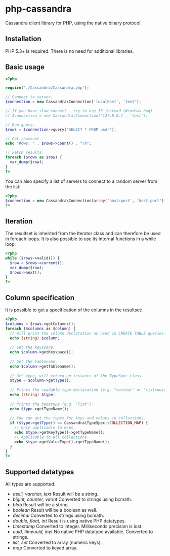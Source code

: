 php-cassandra
=============

Cassandra client library for PHP, using the native binary protocol.

## Installation

PHP 5.3+ is required. There is no need for additional libraries.

## Basic usage

```php
<?php

require('./Cassandra/Cassandra.php');

// Connect to server.
$connection = new Cassandra\Connection('localhost', 'test');

// If you have slow connect - try to use IP instead (Windows bug)
// $connection = new Cassandra\Connection('127.0.0.1', 'test');

// Run query.
$rows = $connection->query('SELECT * FROM user');

// Get rowcount.
echo "Rows: " . $rows->count() . "\n";

// Fetch results.
foreach ($rows as $row) {
  var_dump($row);
}
?>
```

You can also specify a list of servers to connect to a random server from the list:

```php
<?php
$connection = new Cassandra\Connection(array('host:port', 'host:port'), 'namespace');
?>
```

## Iteration

The resultset is inherited from the Iterator class and can therefore be used in foreach loops. It is also possible to use its internal functions in a while loop:

```php
<?php
while ($rows->valid()) {
  $row = $rows->current();
  var_dump($row);
  $rows->next();
}
?>
```
## Column specification

It is possible to get a specification of the columns in the resultset:

```php
<?php
$columns = $rows->getColumns();
foreach ($columns as $column) {
  // Will print the column declaration as used in CREATE TABLE queries.
  echo (string) $column;
  
  // Get the keyspace.
  echo $column->getKeyspace();
  
  // Get the tablename.
  echo $column->getTablename();
  
  // Get type, will return an instance of the TypeSpec class.
  $type = $column->getType();
  
  // Prints the readable type declaration (e.g. "varchar" or "list<uuid>").
  echo (string) $type;
  
  // Prints the basetype (e.g. "list").
  echo $type->getTypeName();
  
  // You can get the types for keys and values in collections.
  if ($type->getType() == Cassandra\TypeSpec::COLLECTION_MAP) {
    // Only applicable to maps.
    echo $type->getKeyType()->getTypeName();
    // Applicable to all collections.
    echo $type->getValueType()->getTypeName();
  }
}
?>
```

## Supported datatypes

All types are supported.

* *ascii, varchar, text*
  Result will be a string.
* *bigint, counter, varint*
  Converted to strings using bcmath.
* *blob*
  Result will be a string.
* *boolean*
  Result will be a boolean as well.
* *decimal*
  Converted to strings using bcmath.
* *double, float, int*
  Result is using native PHP datatypes.
* *timestamp*
  Converted to integer. Milliseconds precision is lost.
* *uuid, timeuuid, inet*
  No native PHP datatype available. Converted to strings.
* *list, set*
  Converted to array (numeric keys).
* *map*
  Converted to keyed array.

